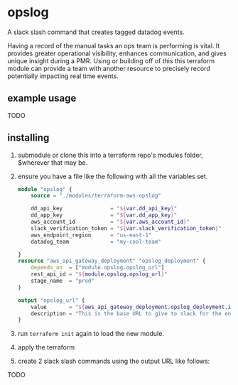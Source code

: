 # opslog

A slack slash command that creates tagged datadog events.

Having a record of the manual tasks an ops team is performing is vital. It provides greater operational visibility, enhances communication, and gives unique insight during a PMR. Using or building off of this this terraform module can provide a team with another resource to precisely record potentially impacting real time events.

## example usage

TODO

## installing

1. submodule or clone this into a terraform repo's modules folder, $wherever that may be.
2. ensure you have a file like the following with all the variables set.

    ```terraform
    module "opslog" {
        source = "./modules/terraform-aws-opslog"

        dd_api_key               = "${var.dd_api_key}"
        dd_app_key               = "${var.dd_app_key}"
        aws_account_id           = "${var.aws_account_id}"
        slack_verification_token = "${var.slack_verification_token}"
        aws_endpoint_region      = "us-east-1"
        datadog_team             = "my-cool-team"

    }
    resource "aws_api_gateway_deployment" "opslog_deployment" {
        depends_on  = ["module.opslog.opslog_url"]
        rest_api_id = "${module.opslog.opslog_url}"
        stage_name  = "prod"
    }

    output "opslog_url" {
        value       = "${aws_api_gateway_deployment.opslog_deployment.invoke_url}"
        description = "This is the base URL to give to slack for the endpoint /opslog"
    }
    ```

3. run `terraform init` again to load the new module.
4. apply the terraform
5. create 2 slack slash commands using the output URL like follows:


TODO